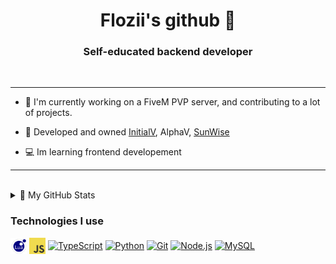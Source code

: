 <div align="center">
   <h1>Flozii's github 🙌</h1>
</div>

<h3 align="center">Self-educated backend developer</h3>
<br/>

---

- 🔨 I'm currently working on a FiveM PVP server, and contributing to a lot of projects.
- 💽 Developed and owned [InitialV](https://github.com/Naamelesss/InitialV), AlphaV, [SunWise](https://github.com/SunWise-Network)

- 💻 Im learning frontend developement

---

<br/>

<details>
  <summary>👀 My GitHub Stats</summary>

<a href="https://github.com/Flozii2">
  <img align="center" src="https://github-readme-stats.vercel.app/api?username=Flozii2&show_icons=true&layout=compact&hide_border=true&theme=gruvbox&include_all_commits=true&count_private=true" alt="Flozii's GitHub Stats" />

  [![Top Langs](https://github-readme-stats.vercel.app/api/top-langs/?username=flozii&layout=compact&hide_border=true&theme=gruvbox)](https://github.com/Flozii2)
   
</a>

</details>

### Technologies I use 


<a href="http://www.lua.org" target="blank"><img align="center" src=https://raw.githubusercontent.com/github/explore/80688e429a7d4ef2fca1e82350fe8e3517d3494d/topics/lua/lua.png alt="LUA"  width="26" /></a>
<a href="https://developer.mozilla.org/fr/docs/Web/JavaScript" target="blank"><img align="center" src=https://raw.githubusercontent.com/github/explore/80688e429a7d4ef2fca1e82350fe8e3517d3494d/topics/javascript/javascript.png alt="JavaScript"  width="26" /></a>
<a href=https://www.typescriptlang.org target="blank"><img align="center" src=https://www.bryntum.com/wp-content/uploads/2019/03/ts.png alt="TypeScript"  width="26" /></a>
<a href="https://www.python.org" target="blank"><img align="center" src=https://upload.wikimedia.org/wikipedia/commons/thumb/c/c3/Python-logo-notext.svg/1200px-Python-logo-notext.svg.png alt="Python"  width="26" /></a>
<a href="https://git-scm.com" target="blank"><img align="center" src=https://git-scm.com/images/logos/downloads/Git-Icon-1788C.png alt="Git"  width="26" /></a>
<a href="https://nodejs.org" target="blank"><img align="center" src=https://www.developpez.com/public/images/news/node-js10.png alt="Node.js"  width="26" /></a>
<a href="https://www.mysql.com" target="blank"><img align="center" src=https://kinsta.com/fr/wp-content/uploads/sites/4/2019/04/logo-mysql-1.svg alt="MySQL"  width="26" /></a>
